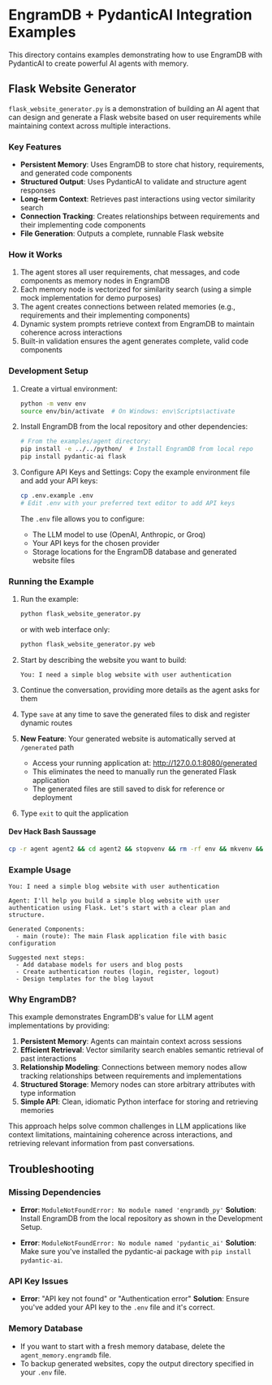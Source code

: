 # EngramDB + PydanticAI Integration Examples

This directory contains examples demonstrating how to use EngramDB with PydanticAI to create powerful AI agents with memory.

## Flask Website Generator

`flask_website_generator.py` is a demonstration of building an AI agent that can design and generate a Flask website based on user requirements while maintaining context across multiple interactions.

### Key Features

- **Persistent Memory**: Uses EngramDB to store chat history, requirements, and generated code components
- **Structured Output**: Uses PydanticAI to validate and structure agent responses
- **Long-term Context**: Retrieves past interactions using vector similarity search
- **Connection Tracking**: Creates relationships between requirements and their implementing code components
- **File Generation**: Outputs a complete, runnable Flask website

### How it Works

1. The agent stores all user requirements, chat messages, and code components as memory nodes in EngramDB
2. Each memory node is vectorized for similarity search (using a simple mock implementation for demo purposes)
3. The agent creates connections between related memories (e.g., requirements and their implementing components)
4. Dynamic system prompts retrieve context from EngramDB to maintain coherence across interactions
5. Built-in validation ensures the agent generates complete, valid code components

### Development Setup

1. Create a virtual environment:
   ```bash
   python -m venv env
   source env/bin/activate  # On Windows: env\Scripts\activate
   ```

2. Install EngramDB from the local repository and other dependencies:
   ```bash
   # From the examples/agent directory:
   pip install -e ../../python/  # Install EngramDB from local repo
   pip install pydantic-ai flask
   ```

3. Configure API Keys and Settings:
   Copy the example environment file and add your API keys:
   ```bash
   cp .env.example .env
   # Edit .env with your preferred text editor to add API keys
   ```

   The `.env` file allows you to configure:
   - The LLM model to use (OpenAI, Anthropic, or Groq)
   - Your API keys for the chosen provider
   - Storage locations for the EngramDB database and generated website files

### Running the Example

1. Run the example:
   ```bash
   python flask_website_generator.py
   ```

   or with web interface only:
   ```bash
   python flask_website_generator.py web
   ```

2. Start by describing the website you want to build:
   ```
   You: I need a simple blog website with user authentication
   ```

3. Continue the conversation, providing more details as the agent asks for them

4. Type `save` at any time to save the generated files to disk and register dynamic routes

5. **New Feature**: Your generated website is automatically served at `/generated` path
   - Access your running application at: http://127.0.0.1:8080/generated
   - This eliminates the need to manually run the generated Flask application
   - The generated files are still saved to disk for reference or deployment

6. Type `exit` to quit the application

#### Dev Hack Bash Saussage

```bash
cp -r agent agent2 && cd agent2 && stopvenv && rm -rf env && mkvenv && govenv && pip install -r requirements.txt && pip install -e ../../python/ && python flask_website_generator.py
```

### Example Usage

```
You: I need a simple blog website with user authentication

Agent: I'll help you build a simple blog website with user authentication using Flask. Let's start with a clear plan and structure.

Generated Components:
  - main (route): The main Flask application file with basic configuration

Suggested next steps:
  - Add database models for users and blog posts
  - Create authentication routes (login, register, logout)
  - Design templates for the blog layout
```

### Why EngramDB?

This example demonstrates EngramDB's value for LLM agent implementations by providing:

1. **Persistent Memory**: Agents can maintain context across sessions
2. **Efficient Retrieval**: Vector similarity search enables semantic retrieval of past interactions
3. **Relationship Modeling**: Connections between memory nodes allow tracking relationships between requirements and implementations
4. **Structured Storage**: Memory nodes can store arbitrary attributes with type information
5. **Simple API**: Clean, idiomatic Python interface for storing and retrieving memories

This approach helps solve common challenges in LLM applications like context limitations, maintaining coherence across interactions, and retrieving relevant information from past conversations.

## Troubleshooting

### Missing Dependencies
- **Error**: `ModuleNotFoundError: No module named 'engramdb_py'`
  **Solution**: Install EngramDB from the local repository as shown in the Development Setup.

- **Error**: `ModuleNotFoundError: No module named 'pydantic_ai'`
  **Solution**: Make sure you've installed the pydantic-ai package with `pip install pydantic-ai`.

### API Key Issues
- **Error**: "API key not found" or "Authentication error"
  **Solution**: Ensure you've added your API key to the `.env` file and it's correct.

### Memory Database
- If you want to start with a fresh memory database, delete the `agent_memory.engramdb` file.
- To backup generated websites, copy the output directory specified in your `.env` file.
